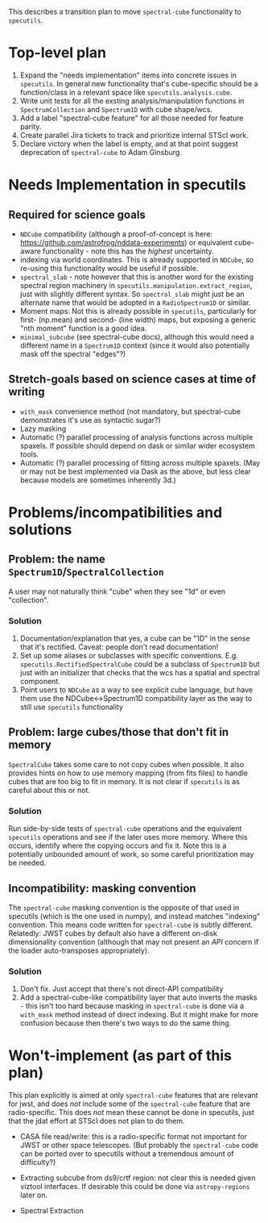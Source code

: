 This describes a transition plan to move `spectral-cube` functionality to `specutils`.

# Top-level plan

1. Expand the "needs implementation" items into concrete issues in `specutils`.  In general new functionality that's cube-specific should be a function/class in a relevant space like `specutils.analysis.cube`.
2. Write unit tests for all the exsting analysis/manipulation functions in `SpectrumCollection` and `Spectrum1D` with cube shape/wcs.
3. Add a label "spectral-cube feature" for all those needed for feature parity.
4. Create parallel Jira tickets to track and prioritize internal STScI work.
5. Declare victory when the label is empty, and at that point suggest deprecation of `spectral-cube` to Adam Ginsburg.


# Needs Implementation in specutils

## Required for science goals

* `NDCube` compatibility (although a proof-of-concept is here: https://github.com/astrofrog/nddata-experiments) or equivalent cube-aware functionality - note this has the *highest* uncertainty.
* indexing via world coordinates.  This is already supported in `NDCube`, so re-using this functionality would be useful if possible.
* `spectral_slab` - note however that this is another word for the existing spectral region machinery in `specutils.manipulation.extract_region`, just with slightly different syntax. So `spectral_slab` might just be an alternate name that would be adopted in a `RadioSpectrum1D` or similar.
* Moment maps: Not this is already possible in `specutils`, particularly for first- (np.mean) and second- (line width) maps, but exposing a generic "nth moment" function is a good idea.
* `minimal_subcube` (see spectral-cube docs), although this would need a different name in a `Spectrum1D` context (since it would also potentially mask off the spectral "edges"?)

## Stretch-goals based on science cases at time of writing

* `with_mask` convenience method (not mandatory, but spectral-cube demonstrates it's use as syntactic sugar?)
* Lazy masking 
* Automatic (?) parallel processing of analysis functions across multiple spaxels.  If possible should depend on dask or similar wider ecosystem tools.
* Automatic (?) parallel processing of fitting across multiple spaxels.  (May or may not be best implemented via Dask as the above, but less clear because models are sometimes inherently 3d.)


# Problems/incompatibilities and solutions

## Problem: the name `Spectrum1D`/`SpectralCollection`

A user may not naturally think "cube" when they see "1d" or even "collection".

### Solution

1. Documentation/explanation that yes, a cube can be "1D" in the sense that it's rectified.  Caveat: people don't read documentation!
2. Set up some aliases or subclasses with specific conventions.  E.g. `specutils.RectifiedSpectralCube` could be a subclass of `Spectrum1D` but just with an initializer that checks that the wcs has a spatial and spectral component.
3. Point users to `NDCube` as a way to see explicit cube language, but have them use the NDCube<->Spectrum1D compatibility layer as the way to still use `specutils` functionality

## Problem: large cubes/those that don't fit in memory

`SpectralCube` takes some care to not copy cubes when possible.  It also provides hints on how to use memory mapping (from fits files) to handle cubes that are too big to fit in memory.  It is not clear if `specutils` is as careful about this or not.

### Solution

Run side-by-side tests of `spectral-cube` operations and the equivalent `specutils` operations and see if the later uses more memory.  Where this occurs, identify where the copying occurs and fix it.  Note this is a potentially unbounded amount of work, so some careful prioritization may be needed.

## Incompatibility: masking convention

The `spectral-cube` masking convention is the opposite of that used in specutils (which is the one used in numpy), and instead matches "indexing" convention.  This means code written for `spectral-cube` is subtly different. Relatedly: JWST cubes by default also have a different on-disk dimensionality convention (although that may not present an *API* concern if the loader auto-transposes appropriately).

### Solution

1. Don't fix.  Just accept that there's not direct-API compatibility
2. Add a spectral-cube-like compatibility layer that auto inverts the masks - this isn't too hard because masking in `spectral-cube` is done via a `with_mask` method instead of direct indexing.  But it might make for more confusion because then there's two ways to do the same thing.


# Won't-implement (as part of this plan)

This plan explicitly is aimed at only `spectral-cube` features that are relevant for jwst, and does *not* include some of the `spectral-cube` feature that are radio-specific.  This does *not* mean these cannot be done in specutils, just that the jdat effort at STScI does not plan to do them.

* CASA file read/write: this is a radio-specific format not important for JWST or other space telescopes.  (But probably the `spectral-cube` code can be ported over to specutils without a tremendous amount of difficulty?)
* Extracting subcube from ds9/crtf region: not clear this is needed given viztool interfaces.  If desirable this could be done via `astropy-regions` later on.

* Spectral Extraction
